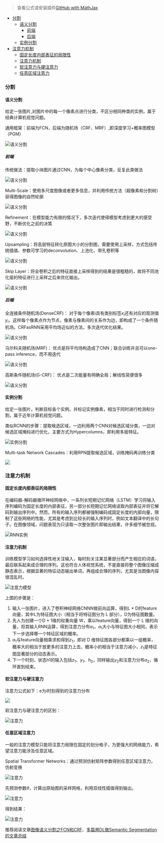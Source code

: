 > 查看公式请安装插件[GitHub with MathJax](https://chrome.google.com/webstore/detail/github-with-mathjax/ioemnmodlmafdkllaclgeombjnmnbima)

<!-- TOC -->

- [分割](#分割)
    - [语义分割](#语义分割)
        - [前端](#前端)
        - [后端](#后端)
    - [实例分割](#实例分割)
- [注意力机制](#注意力机制)
    - [固定长度内部表征的局限性](#固定长度内部表征的局限性)
    - [注意力机制](#注意力机制-1)
    - [软注意力与硬注意力](#软注意力与硬注意力)
    - [任意区域注意力](#任意区域注意力)

<!-- /TOC -->
### 分割
#### 语义分割
给定一张图片,对图片中的每一个像素点进行分类，不区分相同种类的实例，属于经典计算机视觉问题。

通用框架：前端为FCN，后端为随机场（CRF、MRF）,即深度学习+概率图模型（PGM）

![语义分割](image/语义分割通用框架.png)

##### 前端
传统做法：提取小块图片通过CNN，为每个中心像素分类，反复此类做法

![语义分割](image/语义分割传统做法.png)

Multi-Scale：使用多尺度图像或者更多信息，并利用传统方法（超像素和分割树）获得图像的自然轮廓

![语义分割](image/语义分割MS.png)

Refinement：在模型能力有限的情况下，多次迭代使得模型考虑到更大的感受野，不断优化之前的决策

![语义分割](image/语义分割RF.png)

Upsampling：将高层特征转化原图大小的分割图，需要使用上采样，方式包括传统插值、参数可学习的deconvolution、上池化、带孔卷积等

![语义分割](image/语义分割US.png)

Skip Layer：将全卷积之后的特征直接上采样得到的结果是很粗糙的，故将不同池化层的特征进行上采样之后来优化输出。

![语义分割](image/语义分割SL.png)

##### 后端
全连接条件随机场(DenseCRF)：
对于每个像素i具有类别标签$x_i$还有对应的观测值$y_i$，这样每个像素点作为节点，像素与像素间的关系作为边，即构成了一个条件随机场。CRFasRNN采用平均场近似的方法，多次迭代优化结果。

![语义分割](image/CRF.png)

马尔科夫随机场(MRF)：
优点是将平均场构造成了CNN；联合训练并且可以one-pass inference，而不用迭代

![语义分割](image/MRF.png)

高斯条件随机场(G-CRF)：
优点是二次能量有明确全局；解线性简便很多

![语义分割](image/G-CRF.jpg)

#### 实例分割
给定一张图片，判断目标各个实例，并标记实例像素，相当于同时进行检测和分割，属于近年计算机视觉问题。

类似RCNN的步骤：提取候选区域，一边利用两个CNN对候选区域分类，一边对候选区域掩码进行优化，主要方式为Hypercolumns，即利用多层特征。

![实例分割](image/SDS.png)

Multi-task Network Cascades：利用RPN提取候选区域，训练掩码再训练分类

![](image/MT.png)


### 注意力机制

#### 固定长度内部表征的局限性
在编码器-解码器循环神经网络中，一系列长短期记忆网络（LSTM）学习将输入序列编码为固定长度的内部表征，另一部分长短期记忆网络读取内部表征并将它解码到输出序列中。然而，所有的输入序列都被强制编码成固定长度的内部向量，限制了这些网络的性能，尤其是考虑到比较长的输入序列时，例如文本翻译中的长句子。在图像领域，问题表现为只读取一次整张图片即输出结果，许多细节被忽视。

![RNN实例](image/RNN实例.png)

#### 注意力机制
训练模型学习如何选择性地关注输入，每时刻关注某显著部分而产生相应的词语，最后联系起来成合理的序列。这也符合人体视觉系统，不是直接将整个图像压缩成静态表示，根据显著的特征动态输出单词，再组成合理的序列，尤其是当图像内容很混乱时。

![注意力模型](image/注意力.png)

上图的步骤是：
1. 输入一张图片，进入了卷积神经网络CNNN做前向运算，得到L * D的feature向量，其中L为特征图大小（相当于将特征图分为 L 部分），D为特征图数量。
2. 先人为创建一个D * 1维的权重向量 W，乘以feature向量，得到一个 L 维的向量，将其输入RNN运算，得到注意力分布$a_1$，$a_1$大小与特征图大小相同，表示下一步选择哪一个特征区域的概率。
3. $a_1$与feature向量相乘求和得到$z_1$，即对 D 维特征图各部分都乘以一组概率，概率大的相当于放更多的注意力上去，概率小的相当于注意力减小，$z_1$是特征图显著部分的动态表示。
4. 下一个时刻，状态h1的输入包括$z_1$、$y_1$、$h_0$，同样输出$y_2$和注意力分布$a_2$，循环直到结束。

#### 软注意力与硬注意力

注意力公式如下：e为i时刻得到的注意力分布

![](image/注意力公式.png)

软注意力与硬注意力的区别：

![注意力](image/软注意力和硬注意力.png)

#### 任意区域注意力
一般的注意力模型只能将注意力局限在固定的划分格子，为更强大的网络能力，希望注意力能涉及任意区域。

Spatial Transformer Networks：通过预测仿射矩阵参数得到任意区域注意力，仿射变换

![注意力](image/注意力ST.png)

先预测参数$\theta$，计算出原始图的采样网格，利用双线性插值得到输出。

![注意力](image/注意力STN.png)

得到结果：

![注意力](image/注意力STN结果.png)

推荐阅读文章[图像语义分割之FCN和CRF](https://zhuanlan.zhihu.com/p/22308032)、[多篇用DL做Semantic Segmentation的文章总结](http://blog.csdn.net/u011148330/article/details/49446443)

